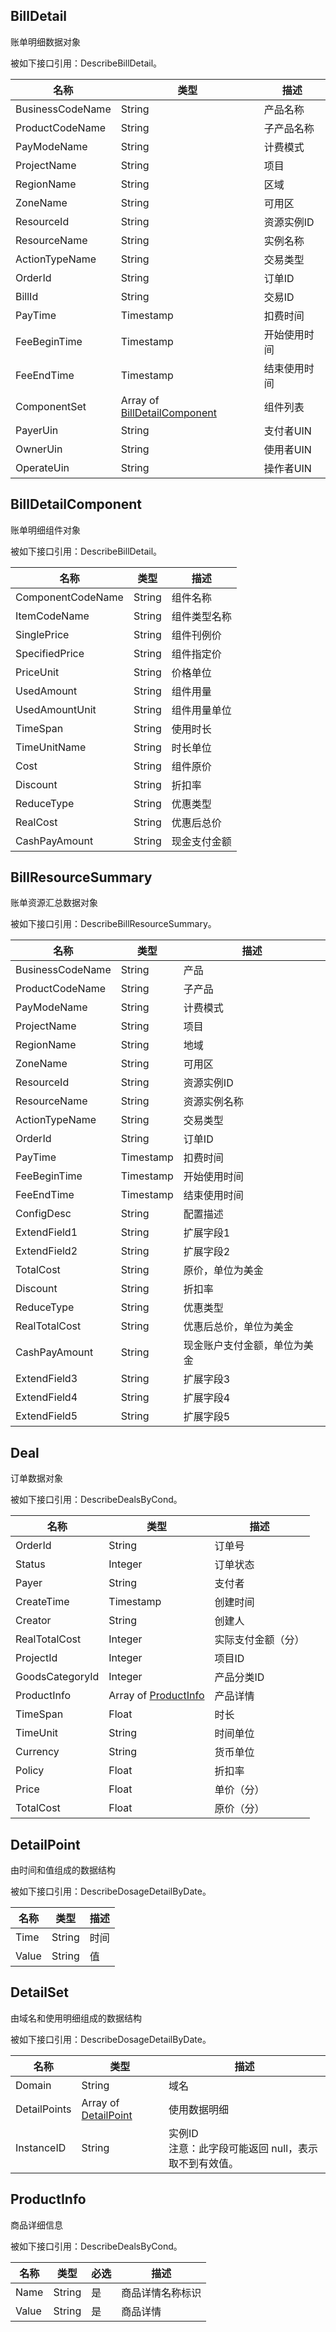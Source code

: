 ## BillDetail

账单明细数据对象

被如下接口引用：DescribeBillDetail。

| 名称 | 类型 |  描述 |
|------|------|-------|
| BusinessCodeName | String | 产品名称 |
| ProductCodeName | String | 子产品名称 |
| PayModeName | String | 计费模式 |
| ProjectName | String | 项目 |
| RegionName | String | 区域 |
| ZoneName | String | 可用区 |
| ResourceId | String | 资源实例ID |
| ResourceName | String | 实例名称 |
| ActionTypeName | String | 交易类型 |
| OrderId | String | 订单ID |
| BillId | String | 交易ID |
| PayTime | Timestamp | 扣费时间 |
| FeeBeginTime | Timestamp | 开始使用时间 |
| FeeEndTime | Timestamp | 结束使用时间 |
| ComponentSet | Array of [BillDetailComponent](#BillDetailComponent) | 组件列表 |
| PayerUin | String | 支付者UIN |
| OwnerUin | String | 使用者UIN |
| OperateUin | String | 操作者UIN |

## BillDetailComponent

账单明细组件对象

被如下接口引用：DescribeBillDetail。

| 名称 | 类型 |  描述 |
|------|------|-------|
| ComponentCodeName | String | 组件名称 |
| ItemCodeName | String | 组件类型名称 |
| SinglePrice | String | 组件刊例价 |
| SpecifiedPrice | String | 组件指定价 |
| PriceUnit | String | 价格单位 |
| UsedAmount | String | 组件用量 |
| UsedAmountUnit | String | 组件用量单位 |
| TimeSpan | String | 使用时长 |
| TimeUnitName | String | 时长单位 |
| Cost | String | 组件原价 |
| Discount | String | 折扣率 |
| ReduceType | String | 优惠类型 |
| RealCost | String | 优惠后总价 |
| CashPayAmount | String | 现金支付金额 |

## BillResourceSummary

账单资源汇总数据对象

被如下接口引用：DescribeBillResourceSummary。

| 名称 | 类型 |  描述 |
|------|------|-------|
| BusinessCodeName | String | 产品 |
| ProductCodeName | String | 子产品 |
| PayModeName | String | 计费模式 |
| ProjectName | String | 项目 |
| RegionName | String | 地域 |
| ZoneName | String | 可用区 |
| ResourceId | String | 资源实例ID |
| ResourceName | String | 资源实例名称 |
| ActionTypeName | String | 交易类型 |
| OrderId | String | 订单ID |
| PayTime | Timestamp | 扣费时间 |
| FeeBeginTime | Timestamp | 开始使用时间 |
| FeeEndTime | Timestamp | 结束使用时间 |
| ConfigDesc | String | 配置描述 |
| ExtendField1 | String | 扩展字段1 |
| ExtendField2 | String | 扩展字段2 |
| TotalCost | String | 原价，单位为美金 |
| Discount | String | 折扣率 |
| ReduceType | String | 优惠类型 |
| RealTotalCost | String | 优惠后总价，单位为美金 |
| CashPayAmount | String | 现金账户支付金额，单位为美金 |
| ExtendField3 | String | 扩展字段3 |
| ExtendField4 | String | 扩展字段4 |
| ExtendField5 | String | 扩展字段5 |

## Deal

订单数据对象

被如下接口引用：DescribeDealsByCond。

| 名称 | 类型 |  描述 |
|------|------|-------|
| OrderId | String | 订单号 |
| Status | Integer | 订单状态 |
| Payer | String | 支付者 |
| CreateTime | Timestamp | 创建时间 |
| Creator | String | 创建人 |
| RealTotalCost | Integer | 实际支付金额（分） |
| ProjectId | Integer | 项目ID |
| GoodsCategoryId | Integer | 产品分类ID |
| ProductInfo | Array of [ProductInfo](#ProductInfo) | 产品详情 |
| TimeSpan | Float | 时长 |
| TimeUnit | String | 时间单位 |
| Currency | String | 货币单位 |
| Policy | Float | 折扣率 |
| Price | Float | 单价（分） |
| TotalCost | Float | 原价（分） |

## DetailPoint

由时间和值组成的数据结构

被如下接口引用：DescribeDosageDetailByDate。

| 名称 | 类型 |  描述 |
|------|------|-------|
| Time | String | 时间 |
| Value | String | 值 |

## DetailSet

由域名和使用明细组成的数据结构

被如下接口引用：DescribeDosageDetailByDate。

| 名称 | 类型 |  描述 |
|------|------|-------|
| Domain | String | 域名 |
| DetailPoints | Array of [DetailPoint](#DetailPoint) | 使用数据明细 |
| InstanceID | String | 实例ID<br/>注意：此字段可能返回 null，表示取不到有效值。 |

## ProductInfo

商品详细信息

被如下接口引用：DescribeDealsByCond。

| 名称 | 类型 | 必选 | 描述 |
|------|------|----------|------|
| Name | String | 是 | 商品详情名称标识 |
| Value | String | 是 | 商品详情 |

